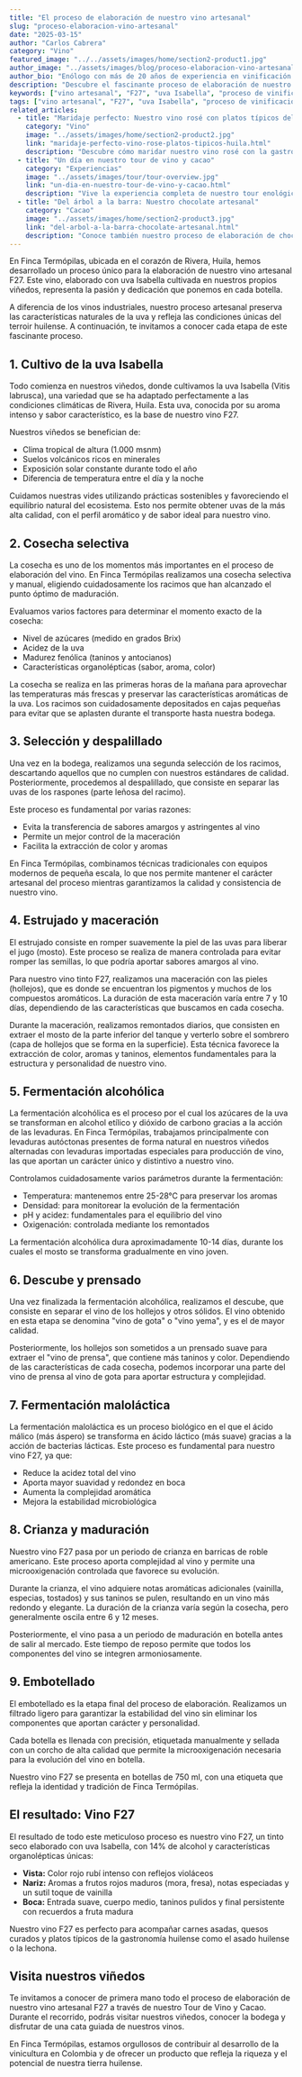 ```yaml
---
title: "El proceso de elaboración de nuestro vino artesanal"
slug: "proceso-elaboracion-vino-artesanal"
date: "2025-03-15"
author: "Carlos Cabrera"
category: "Vino"
featured_image: "../../assets/images/home/section2-product1.jpg"
author_image: "../assets/images/blog/proceso-elaboracion-vino-artesanal/author.png"
author_bio: "Enólogo con más de 20 años de experiencia en vinificación artesanal. Especialista en variedades tropicales de uva y técnicas de fermentación adaptadas al clima colombiano."
description: "Descubre el fascinante proceso de elaboración de nuestro vino artesanal F27, desde la cosecha de la uva Isabella hasta el embotellado final en Finca Termópilas, Rivera, Huila."
keywords: ["vino artesanal", "F27", "uva Isabella", "proceso de vinificación", "vino colombiano", "Huila", "fermentación", "embotellado"]
tags: ["vino artesanal", "F27", "uva Isabella", "proceso de vinificación", "vino colombiano", "Huila"]
related_articles:
  - title: "Maridaje perfecto: Nuestro vino rosé con platos típicos del Huila"
    category: "Vino"
    image: "../assets/images/home/section2-product2.jpg"
    link: "maridaje-perfecto-vino-rose-platos-tipicos-huila.html"
    description: "Descubre cómo maridar nuestro vino rosé con la gastronomía local."
  - title: "Un día en nuestro tour de vino y cacao"
    category: "Experiencias"
    image: "../assets/images/tour/tour-overview.jpg"
    link: "un-dia-en-nuestro-tour-de-vino-y-cacao.html"
    description: "Vive la experiencia completa de nuestro tour enológico."
  - title: "Del árbol a la barra: Nuestro chocolate artesanal"
    category: "Cacao"
    image: "../assets/images/home/section2-product3.jpg"
    link: "del-arbol-a-la-barra-chocolate-artesanal.html"
    description: "Conoce también nuestro proceso de elaboración de chocolate."
---
```


En Finca Termópilas, ubicada en el corazón de Rivera, Huila, hemos desarrollado un proceso único para la elaboración de nuestro vino artesanal F27. Este vino, elaborado con uva Isabella cultivada en nuestros propios viñedos, representa la pasión y dedicación que ponemos en cada botella.

A diferencia de los vinos industriales, nuestro proceso artesanal preserva las características naturales de la uva y refleja las condiciones únicas del terroir huilense. A continuación, te invitamos a conocer cada etapa de este fascinante proceso.

## 1. Cultivo de la uva Isabella

Todo comienza en nuestros viñedos, donde cultivamos la uva Isabella (Vitis labrusca), una variedad que se ha adaptado perfectamente a las condiciones climáticas de Rivera, Huila. Esta uva, conocida por su aroma intenso y sabor característico, es la base de nuestro vino F27.

Nuestros viñedos se benefician de:

- Clima tropical de altura (1.000 msnm)
- Suelos volcánicos ricos en minerales
- Exposición solar constante durante todo el año
- Diferencia de temperatura entre el día y la noche

Cuidamos nuestras vides utilizando prácticas sostenibles y favoreciendo el equilibrio natural del ecosistema. Esto nos permite obtener uvas de la más alta calidad, con el perfil aromático y de sabor ideal para nuestro vino.

## 2. Cosecha selectiva

La cosecha es uno de los momentos más importantes en el proceso de elaboración del vino. En Finca Termópilas realizamos una cosecha selectiva y manual, eligiendo cuidadosamente los racimos que han alcanzado el punto óptimo de maduración.

Evaluamos varios factores para determinar el momento exacto de la cosecha:

- Nivel de azúcares (medido en grados Brix)
- Acidez de la uva
- Madurez fenólica (taninos y antocianos)
- Características organolépticas (sabor, aroma, color)

La cosecha se realiza en las primeras horas de la mañana para aprovechar las temperaturas más frescas y preservar las características aromáticas de la uva. Los racimos son cuidadosamente depositados en cajas pequeñas para evitar que se aplasten durante el transporte hasta nuestra bodega.

## 3. Selección y despalillado

Una vez en la bodega, realizamos una segunda selección de los racimos, descartando aquellos que no cumplen con nuestros estándares de calidad. Posteriormente, procedemos al despalillado, que consiste en separar las uvas de los raspones (parte leñosa del racimo).

Este proceso es fundamental por varias razones:

- Evita la transferencia de sabores amargos y astringentes al vino
- Permite un mejor control de la maceración
- Facilita la extracción de color y aromas

En Finca Termópilas, combinamos técnicas tradicionales con equipos modernos de pequeña escala, lo que nos permite mantener el carácter artesanal del proceso mientras garantizamos la calidad y consistencia de nuestro vino.

## 4. Estrujado y maceración

El estrujado consiste en romper suavemente la piel de las uvas para liberar el jugo (mosto). Este proceso se realiza de manera controlada para evitar romper las semillas, lo que podría aportar sabores amargos al vino.

Para nuestro vino tinto F27, realizamos una maceración con las pieles (hollejos), que es donde se encuentran los pigmentos y muchos de los compuestos aromáticos. La duración de esta maceración varía entre 7 y 10 días, dependiendo de las características que buscamos en cada cosecha.

Durante la maceración, realizamos remontados diarios, que consisten en extraer el mosto de la parte inferior del tanque y verterlo sobre el sombrero (capa de hollejos que se forma en la superficie). Esta técnica favorece la extracción de color, aromas y taninos, elementos fundamentales para la estructura y personalidad de nuestro vino.

## 5. Fermentación alcohólica

La fermentación alcohólica es el proceso por el cual los azúcares de la uva se transforman en alcohol etílico y dióxido de carbono gracias a la acción de las levaduras. En Finca Termópilas, trabajamos principalmente con levaduras autóctonas presentes de forma natural en nuestros viñedos alternadas con levaduras importadas especiales para producción de vino, las que aportan un carácter único y distintivo a nuestro vino.

Controlamos cuidadosamente varios parámetros durante la fermentación:

- Temperatura: mantenemos entre 25-28°C para preservar los aromas
- Densidad: para monitorear la evolución de la fermentación
- pH y acidez: fundamentales para el equilibrio del vino
- Oxigenación: controlada mediante los remontados

La fermentación alcohólica dura aproximadamente 10-14 días, durante los cuales el mosto se transforma gradualmente en vino joven.

## 6. Descube y prensado

Una vez finalizada la fermentación alcohólica, realizamos el descube, que consiste en separar el vino de los hollejos y otros sólidos. El vino obtenido en esta etapa se denomina "vino de gota" o "vino yema", y es el de mayor calidad.

Posteriormente, los hollejos son sometidos a un prensado suave para extraer el "vino de prensa", que contiene más taninos y color. Dependiendo de las características de cada cosecha, podemos incorporar una parte del vino de prensa al vino de gota para aportar estructura y complejidad.

## 7. Fermentación maloláctica

La fermentación maloláctica es un proceso biológico en el que el ácido málico (más áspero) se transforma en ácido láctico (más suave) gracias a la acción de bacterias lácticas. Este proceso es fundamental para nuestro vino F27, ya que:

- Reduce la acidez total del vino
- Aporta mayor suavidad y redondez en boca
- Aumenta la complejidad aromática
- Mejora la estabilidad microbiológica

## 8. Crianza y maduración

Nuestro vino F27 pasa por un periodo de crianza en barricas de roble americano. Este proceso aporta complejidad al vino y permite una microoxigenación controlada que favorece su evolución.

Durante la crianza, el vino adquiere notas aromáticas adicionales (vainilla, especias, tostados) y sus taninos se pulen, resultando en un vino más redondo y elegante. La duración de la crianza varía según la cosecha, pero generalmente oscila entre 6 y 12 meses.

Posteriormente, el vino pasa a un periodo de maduración en botella antes de salir al mercado. Este tiempo de reposo permite que todos los componentes del vino se integren armoniosamente.

## 9. Embotellado

El embotellado es la etapa final del proceso de elaboración. Realizamos un filtrado ligero para garantizar la estabilidad del vino sin eliminar los componentes que aportan carácter y personalidad.

Cada botella es llenada con precisión, etiquetada manualmente y sellada con un corcho de alta calidad que permite la microoxigenación necesaria para la evolución del vino en botella.

Nuestro vino F27 se presenta en botellas de 750 ml, con una etiqueta que refleja la identidad y tradición de Finca Termópilas.

## El resultado: Vino F27

El resultado de todo este meticuloso proceso es nuestro vino F27, un tinto seco elaborado con uva Isabella, con 14% de alcohol y características organolépticas únicas:

- **Vista:** Color rojo rubí intenso con reflejos violáceos
- **Nariz:** Aromas a frutos rojos maduros (mora, fresa), notas especiadas y un sutil toque de vainilla
- **Boca:** Entrada suave, cuerpo medio, taninos pulidos y final persistente con recuerdos a fruta madura

Nuestro vino F27 es perfecto para acompañar carnes asadas, quesos curados y platos típicos de la gastronomía huilense como el asado huilense o la lechona.

## Visita nuestros viñedos

Te invitamos a conocer de primera mano todo el proceso de elaboración de nuestro vino artesanal F27 a través de nuestro Tour de Vino y Cacao. Durante el recorrido, podrás visitar nuestros viñedos, conocer la bodega y disfrutar de una cata guiada de nuestros vinos.

En Finca Termópilas, estamos orgullosos de contribuir al desarrollo de la vinicultura en Colombia y de ofrecer un producto que refleja la riqueza y el potencial de nuestra tierra huilense. 